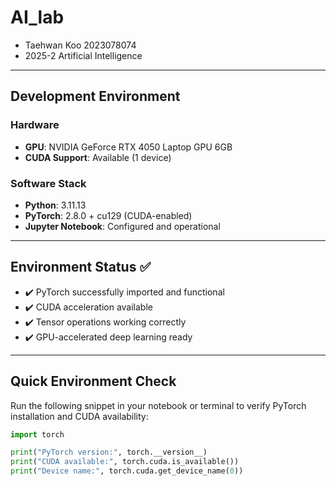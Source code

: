 # AI_lab

- Taehwan Koo 2023078074
- 2025-2 Artificial Intelligence

---

## Development Environment

### Hardware
- **GPU**: NVIDIA GeForce RTX 4050 Laptop GPU 6GB
- **CUDA Support**: Available (1 device)

### Software Stack
- **Python**: 3.11.13
- **PyTorch**: 2.8.0 + cu129 (CUDA-enabled)
- **Jupyter Notebook**: Configured and operational

---

## Environment Status ✅
- ✔️ PyTorch successfully imported and functional  
- ✔️ CUDA acceleration available  
- ✔️ Tensor operations working correctly  
- ✔️ GPU-accelerated deep learning ready  

---

## Quick Environment Check

Run the following snippet in your notebook or terminal to verify PyTorch installation and CUDA availability:

```python
import torch

print("PyTorch version:", torch.__version__)
print("CUDA available:", torch.cuda.is_available())
print("Device name:", torch.cuda.get_device_name(0))
